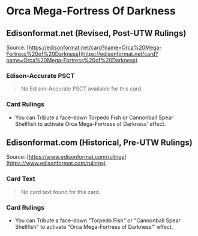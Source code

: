 # Orca Mega-Fortress Of Darkness

## Edisonformat.net (Revised, Post-UTW Rulings)

Source: [https://edisonformat.net/card?name=Orca%20Mega-Fortress%20of%20Darkness](https://edisonformat.net/card?name=Orca%20Mega-Fortress%20of%20Darkness)

### Edison-Accurate PSCT

> No Edison-Accurate PSCT available for this card.

### Card Rulings

*   You can Tribute a face-down Torpedo Fish or Cannonball Spear Shellfish to activate Orca Mega-Fortress of Darkness' effect.


## Edisonformat.com (Historical, Pre-UTW Rulings)

Source: [https://www.edisonformat.com/rulings](https://www.edisonformat.com/rulings)

### Card Text

> No card text found for this card.

### Card Rulings

*   You can Tribute a face-down "Torpedo Fish" or "Cannonball Spear Shellfish" to activate "Orca Mega-Fortress of Darkness"' effect.


